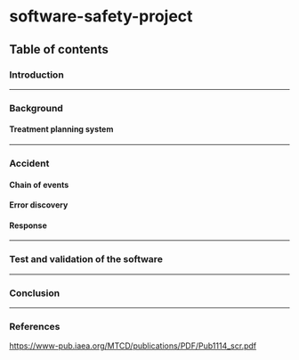# software-safety-project

## Table of contents

### Introduction

---

### Background

#### Treatment planning system

---

### Accident

#### Chain of events

#### Error discovery

#### Response

---

### Test and validation of the software

---

### Conclusion

---

### References

https://www-pub.iaea.org/MTCD/publications/PDF/Pub1114_scr.pdf

